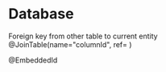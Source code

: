 # Database

Foreign key from other table to current entity
@JoinTable(name="columnId", ref= )

@EmbeddedId
